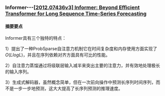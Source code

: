 ### Informer---[[2012.07436v3\] Informer: Beyond Efficient Transformer for Long Sequence Time-Series Forecasting](https://arxiv.org/abs/2012.07436v3)

#### 摘要要点

Informer具有三个独特的特点：

1）提出了一种ProbSparse自注意力机制它在时间复杂度和内存使用方面实现了$O(Llog⁡L)$，并且在序列依赖对齐方面具有可比的性能。

2）自注意力蒸馏通过将级联层输入减半来突出主要的注意力，并有效地处理极长的输入序列。

3）生成式解码器，虽然概念简单，但在一次前向操作中预测长序列时间序列，而不是一步一步地预测，这大大提高了长序列预测的推理速度。
